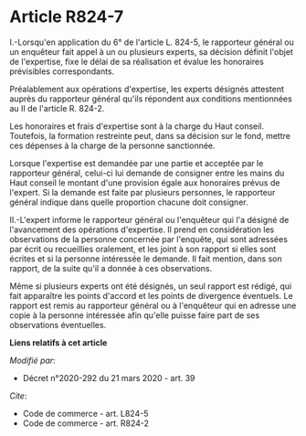 # Article R824-7

I.-Lorsqu'en application du 6° de l'article L. 824-5, le rapporteur général ou un enquêteur fait appel à un ou plusieurs
experts, sa décision définit l'objet de l'expertise, fixe le délai de sa réalisation et évalue les honoraires prévisibles
correspondants.

Préalablement aux opérations d'expertise, les experts désignés attestent auprès du rapporteur général qu'ils répondent aux
conditions mentionnées au II de l'article R. 824-2.

Les honoraires et frais d'expertise sont à la charge du Haut conseil. Toutefois, la formation restreinte peut, dans sa
décision sur le fond, mettre ces dépenses à la charge de la personne sanctionnée.

Lorsque l'expertise est demandée par une partie et acceptée par le rapporteur général, celui-ci lui demande de consigner
entre les mains du Haut conseil le montant d'une provision égale aux honoraires prévus de l'expert. Si la demande est faite
par plusieurs personnes, le rapporteur général indique dans quelle proportion chacune doit consigner.

II.-L'expert informe le rapporteur général ou l'enquêteur qui l'a désigné de l'avancement des opérations d'expertise. Il
prend en considération les observations de la personne concernée par l'enquête, qui sont adressées par écrit ou recueillies
oralement, et les joint à son rapport si elles sont écrites et si la personne intéressée le demande. Il fait mention, dans
son rapport, de la suite qu'il a donnée à ces observations.

Même si plusieurs experts ont été désignés, un seul rapport est rédigé, qui fait apparaître les points d'accord et les points
de divergence éventuels. Le rapport est remis au rapporteur général ou à l'enquêteur qui en adresse une copie à la personne
intéressée afin qu'elle puisse faire part de ses observations éventuelles.

**Liens relatifs à cet article**

_Modifié par_:

  - Décret n°2020-292 du 21 mars 2020 - art. 39

_Cite_:

  - Code de commerce - art. L824-5
  - Code de commerce - art. R824-2
